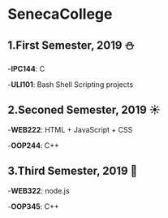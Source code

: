 # SenecaCollege
 
## 1.First Semester, 2019 :snowman:
  
  -**IPC144**: C
  
  -**ULI101**: Bash Shell Scripting projects

## 2.Seconed Semester, 2019 :sunny:
  
  -**WEB222**: HTML + JavaScript + CSS
  
  -**OOP244**: C++

## 3.Third Semester, 2019 :maple_leaf:
  
  -**WEB322**: node.js
  
  -**OOP345**: C++
